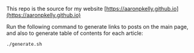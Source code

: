 This repo is the source for my website [https://aaronpkelly.github.io](https://aaronpkelly.github.io)

Run the following command to generate links to posts on the main page, and also
to generate table of contents for each article:
```
./generate.sh
```
